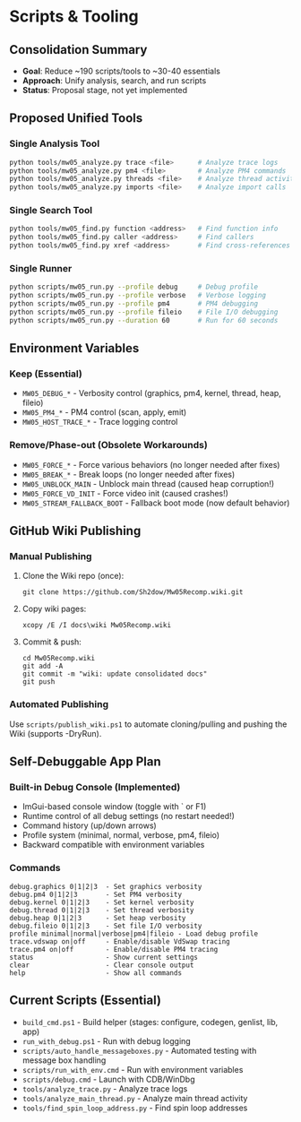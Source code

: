 # Scripts & Tooling

## Consolidation Summary
- **Goal**: Reduce ~190 scripts/tools to ~30-40 essentials
- **Approach**: Unify analysis, search, and run scripts
- **Status**: Proposal stage, not yet implemented

## Proposed Unified Tools

### Single Analysis Tool
```bash
python tools/mw05_analyze.py trace <file>      # Analyze trace logs
python tools/mw05_analyze.py pm4 <file>        # Analyze PM4 commands
python tools/mw05_analyze.py threads <file>    # Analyze thread activity
python tools/mw05_analyze.py imports <file>    # Analyze import calls
```

### Single Search Tool
```bash
python tools/mw05_find.py function <address>   # Find function info
python tools/mw05_find.py caller <address>     # Find callers
python tools/mw05_find.py xref <address>       # Find cross-references
```

### Single Runner
```bash
python scripts/mw05_run.py --profile debug     # Debug profile
python scripts/mw05_run.py --profile verbose   # Verbose logging
python scripts/mw05_run.py --profile pm4       # PM4 debugging
python scripts/mw05_run.py --profile fileio    # File I/O debugging
python scripts/mw05_run.py --duration 60       # Run for 60 seconds
```

## Environment Variables

### Keep (Essential)
- `MW05_DEBUG_*` - Verbosity control (graphics, pm4, kernel, thread, heap, fileio)
- `MW05_PM4_*` - PM4 control (scan, apply, emit)
- `MW05_HOST_TRACE_*` - Trace logging control

### Remove/Phase-out (Obsolete Workarounds)
- `MW05_FORCE_*` - Force various behaviors (no longer needed after fixes)
- `MW05_BREAK_*` - Break loops (no longer needed after fixes)
- `MW05_UNBLOCK_MAIN` - Unblock main thread (caused heap corruption!)
- `MW05_FORCE_VD_INIT` - Force video init (caused crashes!)
- `MW05_STREAM_FALLBACK_BOOT` - Fallback boot mode (now default behavior)

## GitHub Wiki Publishing

### Manual Publishing
1. Clone the Wiki repo (once):
   ```
   git clone https://github.com/Sh2dow/Mw05Recomp.wiki.git
   ```
2. Copy wiki pages:
   ```
   xcopy /E /I docs\wiki Mw05Recomp.wiki
   ```
3. Commit & push:
   ```
   cd Mw05Recomp.wiki
   git add -A
   git commit -m "wiki: update consolidated docs"
   git push
   ```

### Automated Publishing
Use `scripts/publish_wiki.ps1` to automate cloning/pulling and pushing the Wiki (supports -DryRun).

## Self-Debuggable App Plan

### Built-in Debug Console (Implemented)
- ImGui-based console window (toggle with ` or F1)
- Runtime control of all debug settings (no restart needed!)
- Command history (up/down arrows)
- Profile system (minimal, normal, verbose, pm4, fileio)
- Backward compatible with environment variables

### Commands
```
debug.graphics 0|1|2|3  - Set graphics verbosity
debug.pm4 0|1|2|3       - Set PM4 verbosity
debug.kernel 0|1|2|3    - Set kernel verbosity
debug.thread 0|1|2|3    - Set thread verbosity
debug.heap 0|1|2|3      - Set heap verbosity
debug.fileio 0|1|2|3    - Set file I/O verbosity
profile minimal|normal|verbose|pm4|fileio - Load debug profile
trace.vdswap on|off     - Enable/disable VdSwap tracing
trace.pm4 on|off        - Enable/disable PM4 tracing
status                  - Show current settings
clear                   - Clear console output
help                    - Show all commands
```

## Current Scripts (Essential)
- `build_cmd.ps1` - Build helper (stages: configure, codegen, genlist, lib, app)
- `run_with_debug.ps1` - Run with debug logging
- `scripts/auto_handle_messageboxes.py` - Automated testing with message box handling
- `scripts/run_with_env.cmd` - Run with environment variables
- `scripts/debug.cmd` - Launch with CDB/WinDbg
- `tools/analyze_trace.py` - Analyze trace logs
- `tools/analyze_main_thread.py` - Analyze main thread activity
- `tools/find_spin_loop_address.py` - Find spin loop addresses

